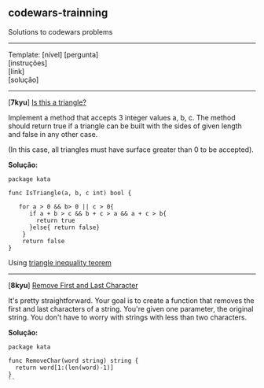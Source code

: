 ## codewars-trainning
Solutions to codewars problems

---

Template:
[nível] [pergunta] <br>
[instruções] <br>
[link] <br>
[solução]

---

[**7kyu**] [Is this a triangle?](https://www.codewars.com/kata/56606694ec01347ce800001b/train/go)

Implement a method that accepts 3 integer values a, b, c. The method should return true if a triangle can be built with the sides of given length and false in any other case.

(In this case, all triangles must have surface greater than 0 to be accepted).

**Solução:**
```
package kata

func IsTriangle(a, b, c int) bool {
  
   for a > 0 && b> 0 || c > 0{ 
      if a + b > c && b + c > a && a + c > b{ 
        return true
      }else{ return false}
    }
    return false
}
```
Using [triangle inequality teorem](http://www.mathwarehouse.com/geometry/triangles/triangle-inequality-theorem-rule-explained.php)

---

[**8kyu**] [Remove First and Last Character](https://www.codewars.com/kata/56bc28ad5bdaeb48760009b0/train/go)

It's pretty straightforward. Your goal is to create a function that removes the first and last characters of a string. You're given one parameter, the original string. You don't have to worry with strings with less than two characters.

**Solução:**
```
package kata

func RemoveChar(word string) string {
  return word[1:(len(word)-1)]
}
``
